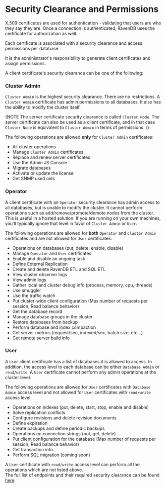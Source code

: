 # Security Clearance and Permissions

X.509 certificates are used for authentication - validating that users are who they say they are. Once a connection is authenticated, RavenDB uses the certificate for authorization as well. 

Each certificate is associated with a security clearance and access permissions per database.

It is the administrator's responsibility to generate client certificates and assign permissions.

A client certificate's security clearance can be one of the following:

### Cluster Admin

`Cluster Admin` is the highest security clearance. There are no restrictions. A `Cluster Admin` certificate has admin permissions to all databases. It also has the ability to modify the cluster itself.

{NOTE The server certificate security clearance is called `Cluster Node`. The server certificate can also be used as a client certificate, and in that case `Cluster Node` is equivalent to `Cluster Admin` in terms of permissions. /}

The following operations are allowed <strong>only</strong> for `Cluster Admin` certificates:

- All cluster operations
- Manage `Cluster Admin` certificates
- Replace and renew server certificates
- Use the Admin JS Console
- Migrate databases
- Activate or update the license
- Get SNMP used oids

### Operator

A client certificate with an `Operator` security clearance has admin access to all databases, but is unable to modify the cluster. It cannot perform operations such as add/remove/promote/demote nodes from the cluster. This is useful in a hosted solution. If you are running on your own machines, you'll typically ignore that level in favor of `Cluster Admin` or `User`.

The following operations are allowed for <strong>both</strong> `Operator` and `Cluster Admin` certificates and are not allowed for `User` certificates:

- Operations on databases (put, delete, enable, disable)
- Manage `Operator` and `User` certificates
- Enable and disable an ongoing task
- Define External Replication
- Create and delete RavenDB ETL and SQL ETL
- View cluster observer logs
- View admin logs
- Gather local and cluster debug info (process, memory, cpu, threads) 
- Use smuggler
- Use the traffic watch
- Put cluster-wide client configuration (Max number of requests per session, Read balance behavior)
- Get the database record
- Manage database groups in the cluster
- Restore databases from backup
- Perform database and index compaction
- Get server metrics (request/sec, indexed/sec, batch size, etc...)
- Get remote server build info

### User

A `User` client certificate has a list of databases it is allowed to access. In addition, the access level to each database can be either `Database Admin` or `read/write`. A `User` certificate cannot perform any admin operations at the cluster level.

The following operations are allowed for `User` certificates with `Database Admin` access level and not allowed for `User` certificates with `read/write` access level:

- Operations on indexes (put, delete, start, stop, enable and disable)
- Solve replication conflicts
- Configure revisions and delete revision documents
- Define expiration
- Create backups and define periodic backups
- Operations on connection strings (put, get, delete)
- Put client configuration for the database (Max number of requests per session, Read balance behavior)
- Get transaction info
- Perform SQL migration (coming soon)

A `User` certificate with `read/write` access level can perform all the operations which are not listed above.  
The full list of endpoints and their required security clearance can be found [here]().
